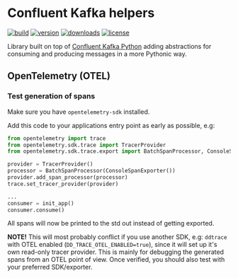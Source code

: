 # Confluent Kafka helpers

[![build](https://circleci.com/gh/fyndiq/confluent_kafka_helpers/tree/master.svg?style=shield)](https://circleci.com/gh/fyndiq/confluent_kafka_helpers/tree/master)
[![version](https://img.shields.io/pypi/v/confluent-kafka-helpers.svg)](https://pypi.org/project/confluent-kafka-helpers/)
[![downloads](https://img.shields.io/pypi/dm/confluent-kafka-helpers.svg)](https://pypi.org/project/confluent-kafka-helpers/)
[![license](https://img.shields.io/pypi/l/confluent-kafka-helpers.svg)](https://pypi.org/project/confluent-kafka-helpers/)

Library built on top of [Confluent Kafka
Python](https://github.com/confluentinc/confluent-kafka-python) adding
abstractions for consuming and producing messages in a more Pythonic way.

## OpenTelemetry (OTEL)

### Test generation of spans

Make sure you have `opentelemetry-sdk` installed.

Add this code to your applications entry point as early as possible, e.g:

```python
from opentelemetry import trace
from opentelemetry.sdk.trace import TracerProvider
from opentelemetry.sdk.trace.export import BatchSpanProcessor, ConsoleSpanExporter

provider = TracerProvider()
processor = BatchSpanProcessor(ConsoleSpanExporter())
provider.add_span_processor(processor)
trace.set_tracer_provider(provider)

...
consumer = init_app()
consumer.consume()
```

All spans will now be printed to the std out instead of getting exported.

**NOTE!** This will most probably conflict if you use another SDK, e.g: `ddtrace` with OTEL enabled
(`DD_TRACE_OTEL_ENABLED=true`), since it will set up it's own read-only tracer provider. This is mainly for debugging
the generated spans from an OTEL point of view. Once verified, you should also test with your preferred SDK/exporter.
